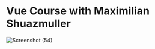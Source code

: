 # Vue Course with Maximilian Shuazmuller


![Screenshot (54)](https://user-images.githubusercontent.com/80272331/211183819-5b007d2f-beee-4990-80ef-29f1b23f7484.png)

